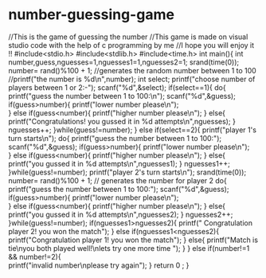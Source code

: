 # number-guessing-game
//This is the game of guessing the number
//This game is made on visual studio code with the help of c programming by me
//I hope you will enjoy it !!
#include<stdio.h>
#include<stdlib.h>
#include<time.h>
int main(){
    int number,guess,nguesses=1,nguesses1=1,nguesses2=1;
    srand(time(0));
    number= rand()%100 + 1;  //generates the random number between 1 to 100
    //printf("the number is %d\n",number);
    int select;
    printf("choose number of players between 1 or 2:-");
    scanf("%d",&select);
    if(select==1){
        do{
        printf("guess the number between 1 to 100:\n");
        scanf("%d",&guess);
        if(guess>number){
            printf("lower number please\n");            
        }
        else if(guess<number){
            printf("higher number please\n");
        }
        else{
            printf("Congratulations! you gussed it in %d attempts\n",nguesses);
        }
        nguesses++;
    }while(guess!=number);
    }
    else if(select==2){
        printf("player 1's turn starts\n");
        do{
            printf("guess the number between 1 to 100:");
            scanf("%d",&guess);
            if(guess>number){
                printf("lower number please\n");            
            }
            else if(guess<number){
                printf("higher number please\n");
            }
            else{
                printf("you gussed it in %d attempts\n",nguesses1);
            }
            nguesses1++;
        }while(guess!=number);
        printf("player 2's turn starts\n");
        srand(time(0));
        number= rand()%100 + 1;            // generates the number for player 2
        do{
            printf("guess the number between 1 to 100:");
            scanf("%d",&guess);
            if(guess>number){
                printf("lower number please\n");            
            }
            else if(guess<number){
                printf("higher number please\n");
            }
            else{
                printf("you gussed it in %d attempts\n",nguesses2);
            }
            nguesses2++;
        }while(guess!=number);
        if(nguesses1>nguesses2){
            printf(" Congratulation player 2! you won the match");
        }
        else if(nguesses1<nguesses2){
            printf("Congratulation player 1! you won the match");
        }
        else{
            printf("Match is tie\nyou both played well!\nlets try one more time ");
        }
    }
    else if(number!=1 && number!=2){                                                                                                                                                                                                                
        printf("invalid number\nplease try again");
    }
return 0 ;
}
